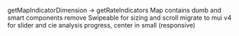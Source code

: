 getMapIndicatorDimension -> getRateIndicators
Map contains dumb and smart components
remove Swipeable for sizing and scroll
migrate to mui v4 for slider and cie
analysis progress, center in small (responsive)